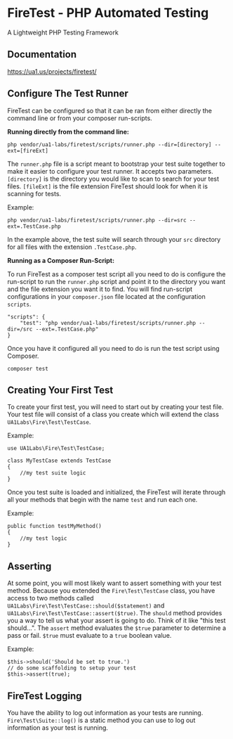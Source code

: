 # FireTest - PHP Automated Testing

A Lightweight PHP Testing Framework

## Documentation

https://ua1.us/projects/firetest/

## Configure The Test Runner

FireTest can be configured so that it can be ran from either directly the command line or from your composer run-scripts.

**Running directly from the command line:**

    php vendor/ua1-labs/firetest/scripts/runner.php --dir=[directory] --ext=[fireExt]

The `runner.php` file is a script meant to bootstrap your test suite together to make it easier to configure your test runner. It accepts two parameters. `[directory]` is the directory you would like to scan to search for your test files. `[fileExt]` is the file extension FireTest should look for when it is scanning for tests.

Example:

    php vendor/ua1-labs/firetest/scripts/runner.php --dir=src --ext=.TestCase.php

In the example above, the test suite will search through your `src` directory for all files with the extension `.TestCase.php`.

**Running as a Composer Run-Script:**

To run FireTest as a composer test script all you need to do is configure the run-script to run the `runner.php` script and point it to the directory you want and the file extension you want it to find. You will find run-script configurations in your `composer.json` file located at the configuration `scripts`.

    "scripts": {
        "test": "php vendor/ua1-labs/firetest/scripts/runner.php --dir=/src --ext=.TestCase.php"
    }

Once you have it configured all you need to do is run the test script using Composer.

    composer test

## Creating Your First Test

To create your first test, you will need to start out by creating your test file. Your test file will consist of a class you create which will extend the class `UA1Labs\Fire\Test\TestCase`.

Example:

    use UA1Labs\Fire\Test\TestCase;

    class MyTestCase extends TestCase
    {
        //my test suite logic
    }

Once you test suite is loaded and initialized, the FireTest will iterate through all your methods that begin with the name `test` and run each one.

Example:

    public function testMyMethod()
    {
        //my test logic
    }

## Asserting

At some point, you will most likely want to assert something with your test method. Because you extended the `Fire\Test\TestCase` class, you have access to two methods called `UA1Labs\Fire\Test\TestCase::should($statement)` and `UA1Labs\Fire\Test\TestCase::assert($true)`. The `should` method provides you a way to tell us what your assert is going to do. Think of it like "this test should...". The `assert` method evaluates the `$true` parameter to determine a pass or fail. `$true` must evaluate to a `true` boolean value.

Example:

    $this->should('Should be set to true.')
    // do some scaffolding to setup your test
    $this->assert(true);

## FireTest Logging

You have the ability to log out information as your tests are running. `Fire\Test\Suite::log()` is a static method you can use to log out information as your test is running.
